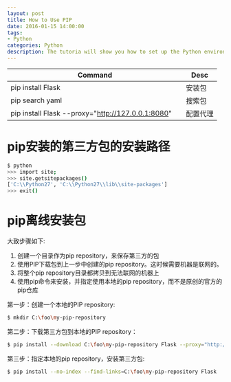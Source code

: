 ```yaml
---
layout: post
title: How to Use PIP
date: 2016-01-15 14:00:00
tags:
- Python
categories: Python
description: The tutoria will show you how to set up the Python environment.
---
```



|                    Command                            |                 Desc                |
| ----------------------------------------------------- | ----------------------------------- |
| pip install Flask                                     | 安装包                               |
| pip search yaml                                       | 搜索包                               |
| pip install Flask --proxy="http://127.0.0.1:8080"     | 配置代理                             | 


# pip安装的第三方包的安装路径

```bash
$ python
>>> import site;
>>> site.getsitepackages()
['C:\\Python27', 'C:\\Python27\\lib\\site-packages']
>>> exit()
```

# pip离线安装包

大致步骤如下:
1. 创建一个目录作为pip repository，来保存第三方的包
2. 使用PIP下载包到上一步中创建的pip repository。这时候需要机器是联网的。
3. 将整个pip repository目录都拷贝到无法联网的机器上
4. 使用pip命令来安装，并指定使用本地的pip repository，而不是原创的官方的pip仓库

第一步：创建一个本地的PIP repository:
```bash    
$ mkdir C:\foo\my-pip-repository
```
第二步：下载第三方包到本地的PIP repository：
```bash   
$ pip install --download C:\foo\my-pip-repository Flask --proxy="http://127.0.0.1:8080"
```
第三步：指定本地的pip repository，安装第三方包:
```bash    
$ pip install --no-index --find-links=C:\foo\my-pip-repository Flask
```


